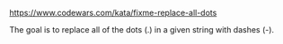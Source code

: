 https://www.codewars.com/kata/fixme-replace-all-dots

The goal is to replace all of the dots (.) in a given string with dashes (-).
